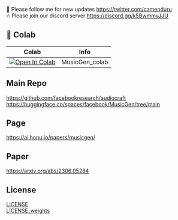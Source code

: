🐣 Please follow me for new updates https://twitter.com/camenduru <br />
🔥 Please join our discord server https://discord.gg/k5BwmmvJJU

## 🦒 Colab

| Colab | Info
| --- | --- |
[![Open In Colab](https://colab.research.google.com/assets/colab-badge.svg)](https://colab.research.google.com/github/camenduru/MusicGen-colab/blob/main/MusicGen_colab.ipynb) | MusicGen_colab

## Main Repo
https://github.com/facebookresearch/audiocraft <br />
https://huggingface.co/spaces/facebook/MusicGen/tree/main

## Page
https://ai.honu.io/papers/musicgen/

## Paper
https://arxiv.org/abs/2306.05284

## License
[LICENSE](LICENSE) <br />
[LICENSE_weights](LICENSE_weights)
